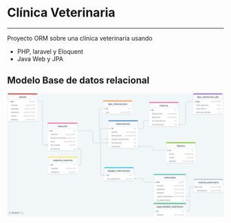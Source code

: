 # Clínica Veterinaria
---

Proyecto ORM sobre una clínica veterinaria usando

- PHP, laravel y Eloquent
- Java Web y JPA

## Modelo Base de datos relacional 

<img src="imagenes/modelo-relacional-v7.png" alt="Modelo relacional sobre la clínica veterinaria">
